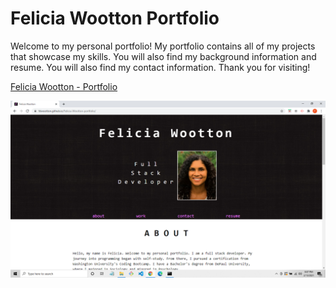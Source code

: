 # Felicia Wootton Portfolio #

Welcome to my personal portfolio! My portfolio contains all of my projects that showcase my skills.  You will also find my background information and resume.  You will also find my contact information. Thank you for visiting!


[Felicia Wootton - Portfolio](https://fdwootton.github.io/Felicia-Wootton-portfolio/)


![](./assets/images/screenshot.png)

